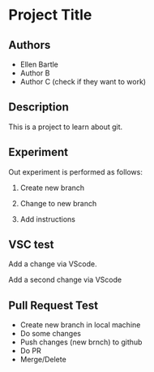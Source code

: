 # Project Title

## Authors

- Ellen Bartle
- Author B
- Author C (check if they want to work)

## Description

This is a project to learn about git. 

## Experiment

Out experiment is performed as follows:

1. Create new branch

2. Change to new branch

3. Add instructions

## VSC test

Add a change via VScode. 

Add a second change via VScode

## Pull Request Test 

- Create new branch in local machine
- Do some changes
- Push changes (new brnch) to github
- Do PR
- Merge/Delete